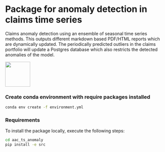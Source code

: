 # Package for anomaly detection in claims time series

Claims anomaly detection using an ensemble of seasonal time series methods. This outputs different markdown based PDF/HTML reports which are dynamically updated. The periodically predicted outliers in the claims portfolio will update a Postgres database which also restricts the detected anomalies of the model.

<img src= "https://openclipart.org/image/400px/svg_to_png/319677/microscope-retro.png" width="80" />


### Create conda environment with require packages installed

```bash
conda env create -f environment.yml
```

### Requirements

To install the package locally, execute the following steps:

```bash
cd aac_ts_anomaly
pip install -e src
```
